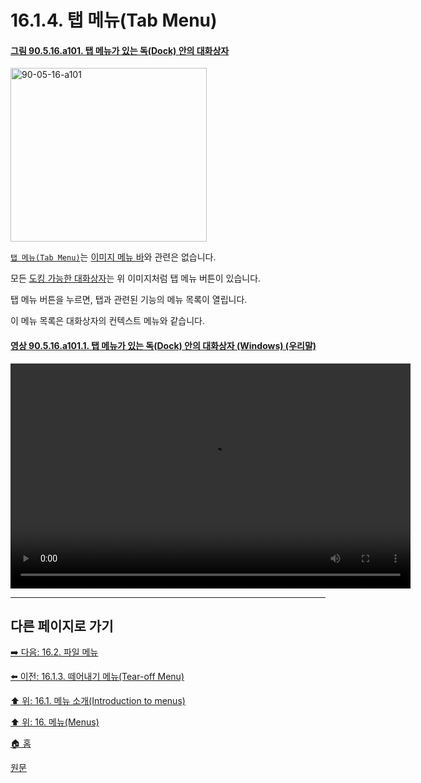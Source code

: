 # 16.1.4. 탭 메뉴(Tab Menu)

<a id="90-05-16-a101"></a>

#### [그림 90.5.16.a101. 탭 메뉴가 있는 독(Dock) 안의 대화상자](./90-05-16-00-tab_menu.md#90-05-16-a101)
<img width="314" height="278" alt="90-05-16-a101" src="https://github.com/wonder13662/gimp/assets/15767104/822721b3-670f-436b-bebb-4a2432851f0a" />

[`탭 메뉴(Tab Menu)`](./19-glossaryx-tab_menu.md)는 [이미지 메뉴 바](./19-glossaryx-image_menu_bar.md)와 관련은 없습니다.

모든 [도킹 가능한 대화상자](./03-02-05-00-dialogs-and-docking.md)는 위 이미지처럼 탭 메뉴 버튼이 있습니다.

탭 메뉴 버튼을 누르면, 탭과 관련된 기능의 메뉴 목록이 열립니다.

이 메뉴 목록은 대화상자의 컨텍스트 메뉴와 같습니다.

<a id="90-05-16-a101-01"></a>

#### [영상 90.5.16.a101.1. 탭 메뉴가 있는 독(Dock) 안의 대화상자 (Windows) (우리말)](./90-05-16-00-tab_menu.md#90-05-16-a101-01)
<video controls="controls" width="640" height="360" src="https://github.com/user-attachments/assets/b46d9f62-2c85-46c3-9f94-0736735688c7"></video>

***

## 다른 페이지로 가기

[➡️ 다음: 16.2. 파일 메뉴](./16-02-00-the-file-menu.md)

[⬅️ 이전: 16.1.3. 떼어내기 메뉴(Tear-off Menu)](./16-01-03-tear_off_menus.md)

[⬆️ 위: 16.1. 메뉴 소개(Introduction to menus)](./16-01-00-introduction_to_menus.md)

[⬆️ 위: 16. 메뉴(Menus)](./16-00-menus.md)

[🏠 홈](./00-home.md)

[원문](https://docs.gimp.org/2.10/ko/menus.html#tab-menus)